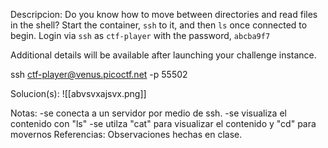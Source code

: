 
Descripcion:
Do you know how to move between directories and read files in the shell? Start the container, `ssh` to it, and then `ls` once connected to begin. Login via `ssh` as `ctf-player` with the password, `abcba9f7`

Additional details will be available after launching your challenge instance.

ssh ctf-player@venus.picoctf.net -p 55502

Solucion(s):
![[abvsvxajsvx.png]]

Notas:
-se conecta a un servidor por medio de ssh.
-se visualiza el contenido con "ls"
-se utilza "cat" para visualizar el contenido y "cd" para movernos
Referencias:
Observaciones hechas en clase.